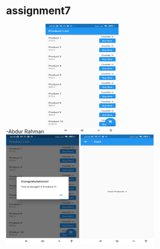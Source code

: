 # assignment7
-Abdur Rahman
<img src="https://github.com/abdurrahmanador/assignment/blob/master/Screenshot_2023-06-20-23-35-12-831_com.example.assignment7.jpg" height=300 width=200>
<img src="https://github.com/abdurrahmanador/assignment/blob/master/Screenshot_2023-06-20-23-35-18-561_com.example.assignment7.jpg" height=300 width=200>
<img src="https://github.com/abdurrahmanador/assignment/blob/master/Screenshot_2023-06-20-23-35-21-554_com.example.assignment7.jpg" height=300 width=200>
